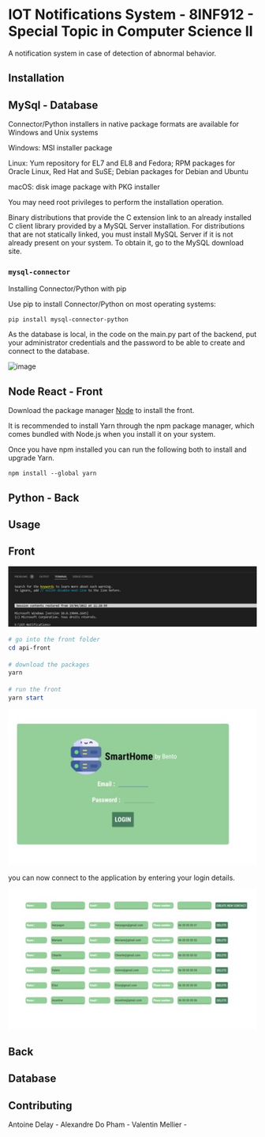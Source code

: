 # IOT Notifications System -  8INF912 - Special Topic in Computer Science II

A notification system in case of detection of abnormal behavior.

## Installation

## MySql - Database

Connector/Python installers in native package formats are available for Windows and Unix systems

Windows: MSI installer package

Linux: Yum repository for EL7 and EL8 and Fedora; RPM packages for Oracle Linux, Red Hat and SuSE; Debian packages for Debian and Ubuntu

macOS: disk image package with PKG installer

You may need root privileges to perform the installation operation.

Binary distributions that provide the C extension link to an already installed C client library provided by a MySQL Server installation. For distributions that are not statically linked, you must install MySQL Server if it is not already present on your system. To obtain it, go to the MySQL download site.

### `mysql-connector`

Installing Connector/Python with pip

Use pip to install Connector/Python on most operating systems:

``` MySQL connector
pip install mysql-connector-python
```

As the database is local, in the code on the main.py part of the backend, put your administrator credentials and the password to be able to create and connect to the database.

![image](https://user-images.githubusercontent.com/78219632/163748169-19349a02-5ec9-470c-975e-54e02b55d277.png)

## Node React - Front

Download the package manager [Node](https://nodejs.org/en/download/) to install the front.

It is recommended to install Yarn through the npm package manager, which comes bundled with Node.js when you install it on your system.

Once you have npm installed you can run the following both to install and upgrade Yarn.

``` Yarn
npm install --global yarn
```

## Python - Back


## Usage

## Front 

![powershell](/screenshots/Screenshot_3.jpg)

```powershell
# go into the front folder
cd api-front 

# download the packages
yarn

# run the front
yarn start
```
![login](/screenshots/Screenshot_1.jpg)

you can now connect to the application by entering your login details.

![contacts](/screenshots/Screenshot_2.jpg)

## Back 

## Database 

## Contributing
Antoine Delay - 
Alexandre Do Pham - 
Valentin Mellier - 
